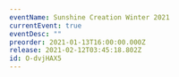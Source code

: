```yaml
---
eventName: Sunshine Creation Winter 2021
currentEvent: true
eventDesc: ""
preorder: 2021-01-13T16:00:00.000Z
release: 2021-02-12T03:45:18.802Z
id: O-dvjHAX5
---
```

